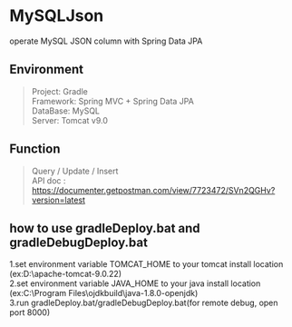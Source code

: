 # MySQLJson
operate MySQL JSON column with Spring Data JPA  
  
## Environment  
 > Project: Gradle  
 > Framework: Spring MVC + Spring Data JPA  
 > DataBase: MySQL   
 > Server: Tomcat v9.0  

## Function  
 > Query / Update / Insert  
 > API doc : https://documenter.getpostman.com/view/7723472/SVn2QGHv?version=latest   


## how to use gradleDeploy.bat and gradleDebugDeploy.bat  
 1.set environment variable TOMCAT_HOME to your tomcat install location (ex:D:\apache-tomcat-9.0.22)  
 2.set environment variable JAVA_HOME to your java install location (ex:C:\Program Files\ojdkbuild\java-1.8.0-openjdk)  
 3.run gradleDeploy.bat/gradleDebugDeploy.bat(for remote debug, open port 8000)
 
